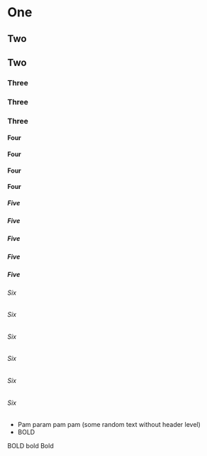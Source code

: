 # One
## Two
## Two
### Three
### Three
### Three
#### Four
#### Four
#### Four 
#### Four
##### Five
##### Five
##### Five  
##### Five  
##### Five
###### Six 
###### Six
###### Six 
###### Six  
###### Six 
###### Six  
* Pam param pam pam (some random text without header level)
* BOLD

BOLD
bold
Bold